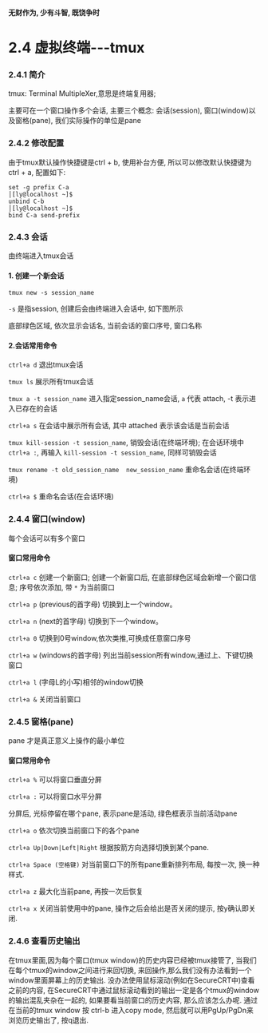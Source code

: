 **无财作为, 少有斗智, 既饶争时**

2.4 虚拟终端---tmux
============

### 2.4.1 简介

tmux: Terminal MultipleXer,意思是终端复用器;

主要可在一个窗口操作多个会话, 主要三个概念: 会话(session), 窗口(window)以及窗格(pane), 我们实际操作的单位是pane


### 2.4.2 修改配置

由于tmux默认操作快捷键是ctrl + b, 使用补台方便, 所以可以修改默认快捷键为 ctrl + a, 配置如下:

    set -g prefix C-a                                                                           │[ly@localhost ~]$ 
    unbind C-b                                                                                  │[ly@localhost ~]$ 
    bind C-a send-prefix
    
### 2.4.3 会话

由终端进入tmux会话
#### 1. 创建一个新会话

    tmux new -s session_name
  
`-s` 是指session, 创建后会由终端进入会话中, 如下图所示

底部绿色区域, 依次显示会话名, 当前会话的窗口序号, 窗口名称

#### 2.会话常用命令

`ctrl+a d`  退出tmux会话

`tmux ls` 展示所有tmux会话

`tmux a -t session_name` 进入指定session_name会话, `a` 代表 attach, -t 表示进入已存在的会话

`ctrl+a s` 在会话中展示所有会话, 其中 attached 表示该会话是当前会话

`tmux kill-session -t session_name`, 销毁会话(在终端环境); 在会话环境中 `ctrl+a :`, 再输入 `kill-session -t session_name`, 同样可销毁会话

`tmux rename -t old_session_name  new_session_name` 重命名会话(在终端环境)

`ctrl+a $` 重命名会话(在会话环境)

### 2.4.4 窗口(window)

每个会话可以有多个窗口

#### 窗口常用命令

`ctrl+a c` 创建一个新窗口; 创建一个新窗口后, 在底部绿色区域会新增一个窗口信息; 序号依次添加, 带 `*` 为当前窗口

`ctrl+a p` (previous的首字母) 切换到上一个window。

`ctrl+a n` (next的首字母) 切换到下一个window。

`ctrl+a 0` 切换到0号window,依次类推,可换成任意窗口序号

`ctrl+a w` (windows的首字母) 列出当前session所有window,通过上、下键切换窗口

`ctrl+a l` (字母L的小写)相邻的window切换

`ctrl+a &` 关闭当前窗口

### 2.4.5 窗格(pane)

pane 才是真正意义上操作的最小单位

#### 窗口常用命令

`ctrl+a %` 可以将窗口垂直分屏

`ctrl+a :` 可以将窗口水平分屏

分屏后, 光标停留在哪个pane, 表示pane是活动, 绿色框表示当前活动pane

`ctrl+a o` 依次切换当前窗口下的各个pane

`ctrl+a Up|Down|Left|Right` 根据按箭方向选择切换到某个pane.

`ctrl+a Space (空格键)` 对当前窗口下的所有pane重新排列布局, 每按一次, 换一种样式.

`ctrl+a z` 最大化当前pane, 再按一次后恢复

`ctrl+a x` 关闭当前使用中的pane, 操作之后会给出是否关闭的提示, 按y确认即关闭.

### 2.4.6 查看历史输出

在tmux里面,因为每个窗口(tmux window)的历史内容已经被tmux接管了, 
当我们在每个tmux的window之间进行来回切换, 
来回操作,那么我们没有办法看到一个window里面屏幕上的历史输出. 
没办法使用鼠标滚动(例如在SecureCRT中)查看之前的内容, 
在SecureCRT中通过鼠标滚动看到的输出一定是各个tmux的window的输出混乱夹杂在一起的, 
如果要看当前窗口的历史内容, 那么应该怎么办呢. 
通过在当前的tmux window 按 ctrl-b 进入copy mode, 
然后就可以用PgUp/PgDn来浏览历史输出了, 按q退出.